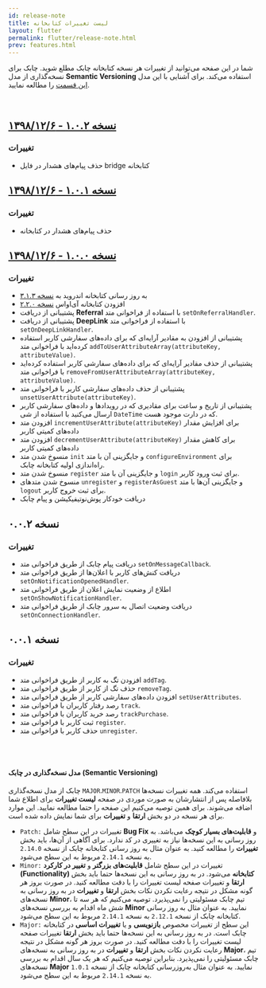 ```yaml
---
id: release-note
title: لیست تغییرات کتابخانه
layout: flutter
permalink: flutter/release-note.html
prev: features.html
---
```


شما در این صفحه می‌توانید از تغییرات هر نسخه کتابخانه چابک مطلع شوید. چابک برای نسخه‌گذاری از مدل **Semantic Versioning** استفاده می‌کند. برای آشنایی با این مدل [این قسمت](#مدل-نسخهگذاری-در-چابک-semantic-versioning) را مطالعه نمایید.

<br>

## [نسخه ۱.۰.۲ - ۱۳۹۸/۱۲/۶](https://github.com/chabok-io/chabok-client-flutter/releases/tag/v1.0.2)

### تغییرات

- حذف پیام‌های هشدار در فایل bridge کتابخانه

## [نسخه ۱.۰.۱ - ۱۳۹۸/۱۲/۶](https://github.com/chabok-io/chabok-client-flutter/releases/tag/v1.0.1)

### تغییرات

- حذف پیام‌های هشدار در کتابخانه

## [نسخه ۱.۰.۰ - ۱۳۹۸/۱۲/۶](https://github.com/chabok-io/chabok-client-flutter/releases/tag/v1.0.0)

### تغییرات

- به روز رسانی کتابخانه اندروید به [نسخه ۳.۱.۳](/android/release-note.html#نسخه-۳۱۳---۱۳۹۸۱۰۱۸)
- افزودن کتابخانه آی‌او‌اس [نسخه ۲.۲.۰](/ios/release-note.html#نسخه-۲۲۰---۱۳۹۸۰۷۱۷)
- پشتیبانی از دریافت **Referral** با استفاده از فراخوانی متد `setOnReferralHandler`.
- پشتیبانی از دریافت **DeepLink** با استفاده از فراخوانی متد `setOnDeepLinkHandler`.
- پشتیبانی از افزودن به مقادیر آرایه‌ای که برای داده‌های سفارشی کاربر استفاده کرده‌اید با فراخوانی متد `addToUserAttributeArray(attributeKey, attributeValue)`.
- پشتیبانی از حذف مقادیر آرایه‌ای که برای داده‌های سفارشی کاربر استفاده کرده‌اید با فراخوانی متد `removeFromUserAttributeArray(attributeKey, attributeValue)`.
- پشتیبانی از حذف داده‌های سفارشی کاربر با فراخوانی متد `unsetUserAttribute(attributeKey)`.
- پشتیبانی از تاریخ و ساعت برای مقادیری که در رویدادها و داده‌های سفارشی کاربر ارسال می‌کنید با استفاده از شی `DateTime` که در دارت موجود هست.
- افزودن متد `incrementUserAttribute(attributeKey)` برای افزایش مقدار داده‌های کمیتی کاربر
- افزودن متد `decrementUserAttribute(attributeKey)` برای کاهش مقدار داده‌های کمیتی کاربر
- منسوخ شدن متد `init` و جایگزینی آن با متد `configureEnvironment` برای راه‌اندازی اولیه کتابخانه چابک.
- منسوخ شدن متد‌ `register`  و جایگزینی آن با متد `login` برای ثبت ورود کاربر.
- منسوخ شدن متدهای `unregister` و `registerAsGuest` و جایگزینی آن‌ها با متد `logout` برای ثبت خروج کاربر.
- دریافت خودکار پوش‌نوتیفیکیشن و پیام چابک

## نسخه ۰.۰.۲ 

### تغییرات

- دریافت پیام چابک از طریق فراخوانی متد `setOnMessageCallback`.
- دریافت کنش‌های کاربر با اعلان‌ها از طریق فراخوانی متد `setOnNotificationOpenedHandler`.
- اطلاع از وضعیت نمایش اعلان از طریق فراخوانی متد `setOnShowNotificationHandler`.
- دریافت وضعیت اتصال به سرور چابک از طریق فراخوانی متد `setOnConnectionHandler`.

## نسخه ۰.۰.۱ 

### تغییرات

- افزودن تگ به کاربر از طریق فراخوانی متد `addTag`.
- حذف تگ از کاربر از طریق فراخوانی متد `removeTag`.
- افزودن داده‌های سفارشی کاربر از طریق فراخوانی متد `setUserAttributes`.
- رصد رفتار کاربران با فراخوانی متد `track`.
- رصد خرید کاربران با فراخوانی متد `trackPurchase`.
- ثبت کاربر با فراخوانی متد `register`.
- حذف کاربر با فراخوانی متد `unregister`.

<br><br>

#### مدل نسخه‌گذاری در چابک (Semantic Versioning)  

چابک از مدل نسخه‌گذاری `MAJOR`.`MINOR`.`PATCH` استفاده می‌کند. همه تغییرات نسخه‌ها بلافاصله پس از انتشارشان به صورت موردی در صفحه **لیست  تغییرات** برای اطلاع شما اضافه می‌شوند. برای همین توصیه می‌کنیم این صفحه را حتما مطالعه نمایید. این موارد برای هر نسخه در دو بخش **ارتقا** و **تغییرات** برای شما نمایش داده شده‌ است.

- `Patch:` تغییرات در این سطح شامل **Bug Fix** و **قابلیت‌های بسیار کوچک** می‌باشد. به روز رسانی به این نسخه‌ها نیاز به تغییری در کد ندارد. برای آگاهی از آن‌ها، باید بخش **تغییرات** را مطالعه کنید. به عنوان مثال به‌ روز رسانی کتابخانه چابک از نسخه `2.14.0` به نسخه `2.14.1` مربوط به این سطح می‌شود.  
- `Minor:` تغییرات در این سطح شامل **قابلیت‌های بزرگتر** و **تغییر در کارکرد (Functionality) کتابخانه** می‌شود. در به روز رسانی به این نسخه‌ها حتما باید بخش **ارتقا**  و تغییرات صفحه لیست تغییرات را با دقت مطالعه کنید. در صورت بروز هر گونه مشکل در نتیجه رعایت نکردن نکات بخش **ارتقا** و **تغییرات** در به روز رسانی به نسخه‌های **Minor**، تیم چابک مسئولیتی را نمی‌پذیرد. توصیه می‌کنیم که هر سه تا شش ماه اقدام به بررسی نسخه‌های **Minor** نمایید. به عنوان مثال به‌ روز رسانی کتابخانه چابک از نسخه `2.12.1` به نسخه `2.14.1` مربوط به این سطح می‌شود.  
- `Major:` این سطح از تغییرات مخصوص **بازنویسی** و یا **تغییرات اساسی** در کتابخانه چابک است. در به روز رسانی به این نسخه‌ها حتما باید بخش **ارتقا** تغییرات صفحه لیست تغییرات را با دقت مطالعه کنید. در صورت بروز هر گونه مشکل در نتیجه رعایت نکردن نکات بخش **ارتقا** و **تغییرات** در به روز رسانی به نسخه‌های **Major**، تیم چابک مسئولیتی را نمی‌پذیرد. بنابراین توصیه می‌کنیم که هر یک سال اقدام به بررسی نسخه‌های **Major** نمایید. به عنوان مثال به‌روزرسانی کتابخانه چابک از نسخه `1.0.1` به نسخه `2.14.1` مربوط به این سطح می‌شود.  
